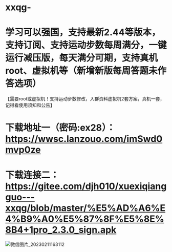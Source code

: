 # xxqg-
# 学习可以强国，支持最新2.44等版本，支持订阅、支持运动步数每周满分，一键运行减压版，每天满分可期，支持真机root、虚拟机等（新增新版每周答题未作答选项）
【需要root或虚拟机！支持运动步数修改，入群资料虚拟机2套方案，真机一套，记得看使用须知和公告】
# 下载地址一（密码:ex28）：https://wwsc.lanzouo.com/imSwd0mvp0ze
# 下载连接二：https://gitee.com/djh010/xuexiqiangguo---xxqg/blob/master/%E5%AD%A6%E4%B9%A0%E5%87%8F%E5%8E%8B4+1pro_2.3.0_sign.apk

![微信图片_20230211163112](https://user-images.githubusercontent.com/108164947/218248701-1c9398db-f6ee-49d6-8af8-525549bf7a2b.jpg)
